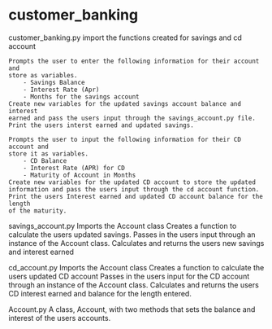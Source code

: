 # customer_banking
customer_banking.py
    import the functions created for savings and cd account

    Prompts the user to enter the following information for their account and 
    store as variables.
        - Savings Balance
        - Interest Rate (Apr)
        - Months for the savings account
    Create new variables for the updated savings account balance and interest 
    earned and pass the users input through the savings_account.py file.
    Print the users interst earned and updated savings.

    Prompts the user to input the following information for their CD account and
    store it as variables.
        - CD Balance
        - Interest Rate (APR) for CD
        - Maturity of Account in Months 
    Create new variables for the updated CD account to store the updated 
    information and pass the users input through the cd account function.
    Print the users Interest earned and updated CD account balance for the length
    of the maturity.

savings_account.py
    Imports the Account class
    Creates a function to calculate the users updated savings.
        Passes in the users input through an instance of the Account class.
        Calculates and returns the users new savings and interest earned 

cd_account.py
    Imports the Account class
    Creates a function to calculate the users updated CD account
        Passes in the users input for the CD account through an instance of the
        Account class. Calculates and returns the users CD interest earned and 
        balance for the length entered.

Account.py
    A class, Account, with two methods that sets the balance and interest of the 
    users accounts.
  

